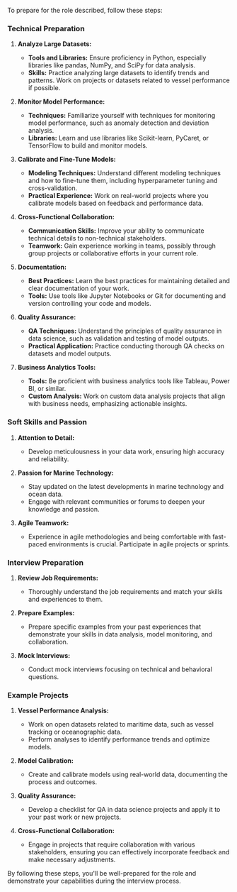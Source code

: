 To prepare for the role described, follow these steps:

### Technical Preparation
1. **Analyze Large Datasets:**
   - **Tools and Libraries:** Ensure proficiency in Python, especially libraries like pandas, NumPy, and SciPy for data analysis.
   - **Skills:** Practice analyzing large datasets to identify trends and patterns. Work on projects or datasets related to vessel performance if possible.

2. **Monitor Model Performance:**
   - **Techniques:** Familiarize yourself with techniques for monitoring model performance, such as anomaly detection and deviation analysis.
   - **Libraries:** Learn and use libraries like Scikit-learn, PyCaret, or TensorFlow to build and monitor models.

3. **Calibrate and Fine-Tune Models:**
   - **Modeling Techniques:** Understand different modeling techniques and how to fine-tune them, including hyperparameter tuning and cross-validation.
   - **Practical Experience:** Work on real-world projects where you calibrate models based on feedback and performance data.

4. **Cross-Functional Collaboration:**
   - **Communication Skills:** Improve your ability to communicate technical details to non-technical stakeholders.
   - **Teamwork:** Gain experience working in teams, possibly through group projects or collaborative efforts in your current role.

5. **Documentation:**
   - **Best Practices:** Learn the best practices for maintaining detailed and clear documentation of your work.
   - **Tools:** Use tools like Jupyter Notebooks or Git for documenting and version controlling your code and models.

6. **Quality Assurance:**
   - **QA Techniques:** Understand the principles of quality assurance in data science, such as validation and testing of model outputs.
   - **Practical Application:** Practice conducting thorough QA checks on datasets and model outputs.

7. **Business Analytics Tools:**
   - **Tools:** Be proficient with business analytics tools like Tableau, Power BI, or similar.
   - **Custom Analysis:** Work on custom data analysis projects that align with business needs, emphasizing actionable insights.

### Soft Skills and Passion
1. **Attention to Detail:**
   - Develop meticulousness in your data work, ensuring high accuracy and reliability.

2. **Passion for Marine Technology:**
   - Stay updated on the latest developments in marine technology and ocean data.
   - Engage with relevant communities or forums to deepen your knowledge and passion.

3. **Agile Teamwork:**
   - Experience in agile methodologies and being comfortable with fast-paced environments is crucial. Participate in agile projects or sprints.

### Interview Preparation
1. **Review Job Requirements:**
   - Thoroughly understand the job requirements and match your skills and experiences to them.

2. **Prepare Examples:**
   - Prepare specific examples from your past experiences that demonstrate your skills in data analysis, model monitoring, and collaboration.

3. **Mock Interviews:**
   - Conduct mock interviews focusing on technical and behavioral questions.

### Example Projects
1. **Vessel Performance Analysis:**
   - Work on open datasets related to maritime data, such as vessel tracking or oceanographic data.
   - Perform analyses to identify performance trends and optimize models.

2. **Model Calibration:**
   - Create and calibrate models using real-world data, documenting the process and outcomes.

3. **Quality Assurance:**
   - Develop a checklist for QA in data science projects and apply it to your past work or new projects.

4. **Cross-Functional Collaboration:**
   - Engage in projects that require collaboration with various stakeholders, ensuring you can effectively incorporate feedback and make necessary adjustments.

By following these steps, you'll be well-prepared for the role and demonstrate your capabilities during the interview process.
